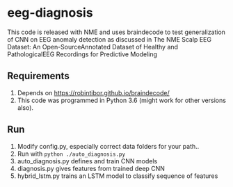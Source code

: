 # eeg-diagnosis
This code is released with NME and uses braindecode to test generalization of CNN on EEG anomaly detection as discussed in 
The NME Scalp EEG Dataset: An Open-SourceAnnotated Dataset of Healthy and PathologicalEEG Recordings for Predictive Modeling

## Requirements
1. Depends on https://robintibor.github.io/braindecode/ 
2. This code was programmed in Python 3.6 (might work for other versions also).

## Run
1. Modify config.py, especially correct data folders for your path..
2. Run with `python ./auto_diagnosis.py`
3. auto_diagnosis.py defines and train CNN models
4. diagnosis.py gives features from trained deep CNN
5. hybrid_lstm.py trains an LSTM model to classify sequence of features
##
